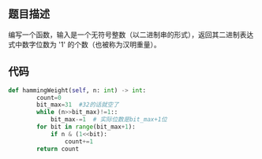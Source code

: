 ## 题目描述
编写一个函数，输入是一个无符号整数（以二进制串的形式），返回其二进制表达式中数字位数为 '1' 的个数（也被称为汉明重量）。


## 代码
```python
def hammingWeight(self, n: int) -> int:
        count=0
        bit_max=31  #32的话就空了
        while (n>>bit_max)!=1::
            bit_max-=1  # 实际位数是bit_max+1位
        for bit in range(bit_max+1):
            if n & (1<<bit):
                count+=1
        return count

```
